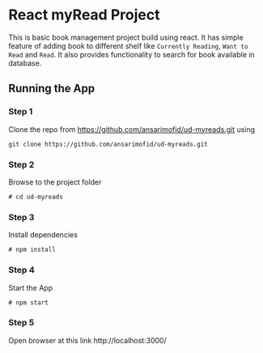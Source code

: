 # React myRead Project
This is basic book management project build using react. It has simple feature of adding book to different shelf like `Currently Reading`, `Want to Read` and `Read`. It also provides functionality to search for book available in database.

## Running the App

### Step 1
Clone the repo from https://github.com/ansarimofid/ud-myreads.git
using

`git clone https://github.com/ansarimofid/ud-myreads.git`

### Step 2
Browse to the project folder

```# cd ud-myreads```

### Step 3
Install dependencies

`# npm install`

### Step 4
Start the App

`# npm start`

### Step 5
Open browser at this link http://localhost:3000/
